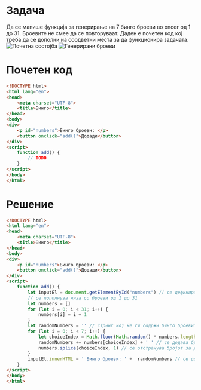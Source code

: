 # Задача
Да се мапише функција за генерирање на 7 бинго броеви во опсег од 1 до 31. Броевите не смее да се повторуваат. Даден е почетен код кој треба да се дополни на соодветни места за да функционира задачата.
![Почетна состојба](/img/slika1.png)
![Генерирани броеви](/img/slika2.png)
# Почетен код
```html
<!DOCTYPE html>
<html lang="en">
<head>
    <meta charset="UTF-8">
    <title>Бинго</title>
</head>
<body>
<div>
    <p id="numbers">Бинго броеви: </p>
    <button onclick="add()">Додади</button>
</div>
<script>
    function add() {
        // TODO
    }
</script>
</body>
</html>
```
# Решение
```html
<!DOCTYPE html>
<html lang="en">
<head>
    <meta charset="UTF-8">
    <title>Бинго</title>
</head>
<body>
<div>
    <p id="numbers">Бинго броеви: </p>
    <button onclick="add()">Додади</button>
</div>
<script>
    function add() {
        let inputEl = document.getElementById("numbers") // се дефинира елементот каде ќе се додадат броевите
        // се пополнува низа со броеви од 1 до 31
        let numbers = []
        for (let i = 0; i < 31; i++) {
            numbers[i] = i + 1
        }
        let randomNumbers = '' // стринг кој ќе ги содржи бинго броевите
        for (let i = 0; i < 7; i++) {
            let choiceIndex = Math.floor(Math.random() * numbers.length) // се бира случаен индекс од должината на низата со броеви
            randomNumbers += numbers[choiceIndex] + ' ' // се додава бројот кој се наоѓа на тој индекс во решението
            numbers.splice(choiceIndex, 1) // се отстранува бројот за да не може да се повтори
        }
        inputEl.innerHTML = ' Бинго броеви: ' +  randomNumbers // се додава решението на параграф елементот
    }
</script>
</body>
</html>
```
